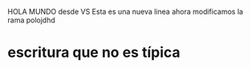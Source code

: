 HOLA MUNDO desde VS
Esta es una nueva linea
ahora modificamos la rama
polojdhd
# escritura que no es típica
